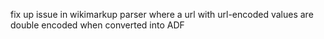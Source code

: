 fix up issue in wikimarkup parser where a url with url-encoded values are double encoded when converted into ADF